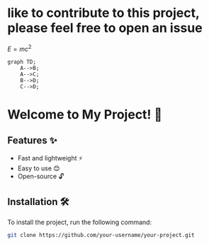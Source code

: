 # like to contribute to this project, please feel free to open an issue
$E = mc^2$
```mermaid
graph TD;
    A-->B;
    A-->C;
    B-->D;
    C-->D;
```


# Welcome to My Project! 🎉

## Features ✨
- Fast and lightweight ⚡
- Easy to use 😊
- Open-source 🔓

## Installation 🛠️
To install the project, run the following command:

```bash
git clone https://github.com/your-username/your-project.git

